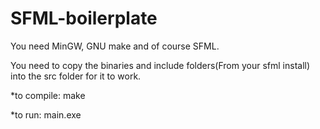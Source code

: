# SFML-boilerplate

You need MinGW, GNU make and of course SFML.

You need to copy the binaries and include folders(From your sfml install) into the src folder for it to work.

*to compile: make

*to run: main.exe
